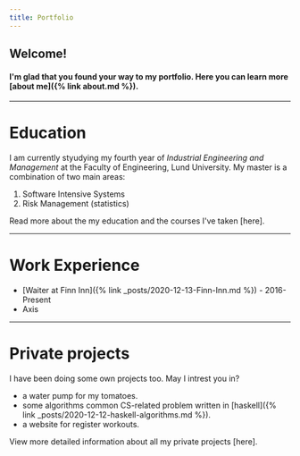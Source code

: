 ```yaml
---
title: Portfolio
---
```

## Welcome! 

#### I'm glad that you found your way to my portfolio. Here you can learn more [about me]({% link about.md %}).

--- 

# Education
I am currently styudying my fourth year of *Industrial Engineering and Management* at the Faculty of Engineering, Lund University. My master is a combination of two main areas:  
1. Software Intensive Systems 
2. Risk Management (statistics)

Read more about the my education and the courses I've taken [here]. 

---

# Work Experience 
- [Waiter at Finn Inn]({% link _posts/2020-12-13-Finn-Inn.md %}) - 2016-Present
- Axis 

---

# Private projects
I have been doing some own projects too. May I intrest you in?
- a water pump for my tomatoes.
- some algorithms common CS-related problem written in [haskell]({% link _posts/2020-12-12-haskell-algorithms.md %}).
- a website for register workouts.

View more detailed information about all my private projects [here]. 
